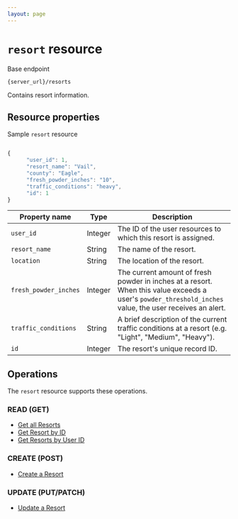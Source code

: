 ```yaml
---
layout: page
---
```

# `resort` resource

Base endpoint

```shell
{server_url}/resorts
```

Contains resort information.

## Resource properties

Sample `resort` resource

```js

{
      "user_id": 1,
      "resort_name": "Vail",
      "county": "Eagle",
      "fresh_powder_inches": "10",
      "traffic_conditions": "heavy",
      "id": 1
}
```

| Property name | Type | Description |
| ------------- | ----------- | ----------- |
| `user_id` | Integer | The ID of the user resources to which this resort is assigned. |
| `resort_name` | String | The name of the resort. |
| `location` | String | The location of the resort. |
| `fresh_powder_inches` | Integer | The current amount of fresh powder in inches at a resort. When this value exceeds a user's `powder_threshold_inches` value, the user receives an alert. |
| `traffic_conditions` | String | A brief description of the current traffic conditions at a resort (e.g. "Light", "Medium", "Heavy"). |
| `id` | Integer | The resort's unique record ID. |

## Operations

The `resort` resource supports these operations.

### READ (GET)

* [Get all Resorts](/ski-powder-alert-service/api/resorts-get-resort-by-user-id)
* [Get Resort by ID](/ski-powder-alert-service/api/resorts-get-resort-by-id)
* [Get Resorts by User ID](/ski-powder-alert-service/api/resorts-get-resort-by-user-id)

### CREATE (POST)

* [Create a Resort](/resorts-create-resort)

### UPDATE (PUT/PATCH)

* [Update a Resort](/resorts-update-resort-by-id)
